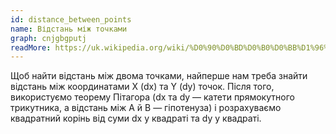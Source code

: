 ```yaml
---
id: distance_between_points
name: Відстань між точками
graph: cnjgbgputj
readMore: https://uk.wikipedia.org/wiki/%D0%90%D0%BD%D0%B0%D0%BB%D1%96%D1%82%D0%B8%D1%87%D0%BD%D0%B0_%D0%B3%D0%B5%D0%BE%D0%BC%D0%B5%D1%82%D1%80%D1%96%D1%8F#%D0%92%D1%96%D0%B4%D1%81%D1%82%D0%B0%D0%BD%D1%8C_%D1%96_%D0%BA%D1%83%D1%82
---
```


Щоб найти відстань між двома точками, найперше нам треба знайти відстань між координатами X (dx) та Y (dy) точок. Після того, використуємо теорему Пітагора (dx та dy — катети прямокутного трикутника, а відстань між А й В — гіпотенуза) і розрахуваємо квадратний корінь від суми dx у квадраті та dy у квадраті.
